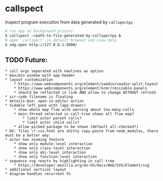 # callspect

Inspect program execution from data generated by `callspectpy`

```bash
# run app as background process
$ callspect ~/path-to-file-generated-by-callspectpy &
# open `callspect` in default browser and view data
$ xdg-open http://127.0.0.1:5000/
```


## TODO Future:

    * call args seperated with newlines as option
    * max/min window with app-header
    * layout customization
        * https://www.webcomponents.org/element/vaadin/vaadin-split-layout
        * https://www.webcomponents.org/element/kcmr/resizable-panels
        * should be reflected in link AND allow to change WITHOUT refresh
    * scr-code filename is floating
    * details-box: open-in-editor action
    * hidable left pane with (app-drawer)
        * show whole map flow with warning about too-many-calls
        * main-thread selected in call-tree shows all flow map?
            * limit actor parent calls?
            * limit actor child calls?
        * allow picked package to be shown (default all-checked?)
    * DX: files \*.css.html are shitty copy-paste from node_modules, there must be a better way
    * actor has zooming feature
        * show only module-level interaction
        * show only class-level interaction
        * show only obj-level interaction
        * show only function-level interaction
    * sequence svg reacts by highlighting in call-tree
        * https://developer.mozilla.org/en-US/docs/Web/SVG/Element/svg
    * additional vertical layout
    * diagram handles recurrent fn
